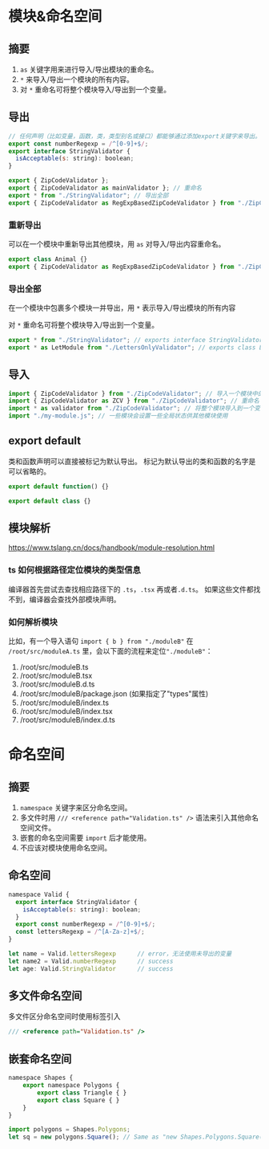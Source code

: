 <author-info date="1631151393252"></author-info>

# 模块&命名空间

## 摘要

1. `as` 关键字用来进行导入/导出模块的重命名。
2. `*` 来导入/导出一个模块的所有内容。
3. 对 `*` 重命名可将整个模块导入/导出到一个变量。

## 导出

```js
// 任何声明（比如变量，函数，类，类型别名或接口）都能够通过添加export关键字来导出。
export const numberRegexp = /^[0-9]+$/;
export interface StringValidator {
  isAcceptable(s: string): boolean;
}

export { ZipCodeValidator };
export { ZipCodeValidator as mainValidator }; // 重命名
export * from "./StringValidator"; // 导出全部
export { ZipCodeValidator as RegExpBasedZipCodeValidator } from "./ZipCodeValidator"; // 重新导出其他模块并重命名
```

### 重新导出

可以在一个模块中重新导出其他模块，用 `as` 对导入/导出内容重命名。

```js
export class Animal {}
export { ZipCodeValidator as RegExpBasedZipCodeValidator } from "./ZipCodeValidator";
```

### 导出全部

在一个模块中包裹多个模块一并导出，用 `*` 表示导入/导出模块的所有内容

对 `*` 重命名可将整个模块导入/导出到一个变量。

```js
export * from "./StringValidator"; // exports interface StringValidator
export * as LetModule from "./LettersOnlyValidator"; // exports class LettersOnlyValidator
```

## 导入

```js
import { ZipCodeValidator } from "./ZipCodeValidator"; // 导入一个模块中的某个内容
import { ZipCodeValidator as ZCV } from "./ZipCodeValidator"; // 重命名
import * as validator from "./ZipCodeValidator"; // 将整个模块导入到一个变量，并通过它来访问模块的导出部分
import "./my-module.js"; // 一些模块会设置一些全局状态供其他模块使用
```

## export default

类和函数声明可以直接被标记为默认导出。 标记为默认导出的类和函数的名字是可以省略的。

```js
export default function() {}

export default class {}
```

## 模块解析

https://www.tslang.cn/docs/handbook/module-resolution.html

### ts 如何根据路径定位模块的类型信息

编译器首先尝试去查找相应路径下的 `.ts`，`.tsx` 再或者`.d.ts`。 如果这些文件都找不到，编译器会查找外部模块声明。

### 如何解析模块

比如，有一个导入语句 `import { b } from "./moduleB"` 在 `/root/src/moduleA.ts` 里，会以下面的流程来定位`"./moduleB"`：

1. /root/src/moduleB.ts
2. /root/src/moduleB.tsx
3. /root/src/moduleB.d.ts
4. /root/src/moduleB/package.json (如果指定了"types"属性)
5. /root/src/moduleB/index.ts
6. /root/src/moduleB/index.tsx
7. /root/src/moduleB/index.d.ts

# 命名空间

## 摘要

1. `namespace` 关键字来区分命名空间。
2. 多文件时用 `/// <reference path="Validation.ts" />` 语法来引入其他命名空间文件。
3. 嵌套的命名空间需要 `import` 后才能使用。
4. 不应该对模块使用命名空间。

## 命名空间

```js
namespace Valid {
  export interface StringValidator {
    isAcceptable(s: string): boolean;
  }
  export const numberRegexp = /^[0-9]+$/;
  const lettersRegexp = /^[A-Za-z]+$/;
}

let name = Valid.lettersRegexp      // error，无法使用未导出的变量
let name2 = Valid.numberRegexp      // success
let age: Valid.StringValidator      // success
```

## 多文件命名空间

多文件区分命名空间时使用标签引入

```js
/// <reference path="Validation.ts" />
```

## 嵌套命名空间

```js
namespace Shapes {
    export namespace Polygons {
        export class Triangle { }
        export class Square { }
    }
}

import polygons = Shapes.Polygons;
let sq = new polygons.Square(); // Same as "new Shapes.Polygons.Square()"
```
